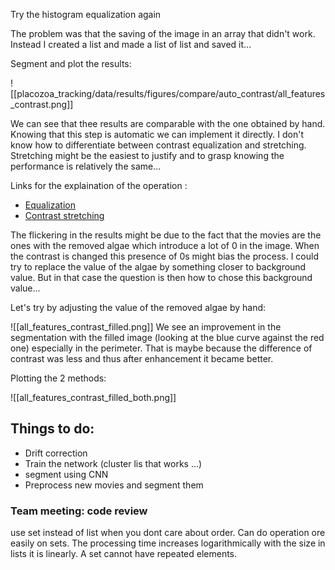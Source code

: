 Try the histogram equalization again

The problem was that the saving of the image in an array that didn't work. Instead I created a list and made a list of list and saved it... 

Segment and plot the results: 

![[placozoa_tracking/data/results/figures/compare/auto_contrast/all_features_contrast.png]]

We can see that thee results are comparable with the one obtained by hand. Knowing that this step is automatic we can implement it directly. I don't know how to differentiate between contrast equalization and stretching. Stretching might be the easiest to justify and to grasp knowing the performance is relatively the same... 

Links for the explaination of the operation :
- [ Equalization](https://en.wikipedia.org/wiki/Histogram_equalization)
- [Contrast stretching](http://what-when-how.com/embedded-image-processing-on-the-tms320c6000-dsp/contrast-stretching-image-processing/)

The flickering in the results might be due to the fact that the movies are the ones with the removed algae which introduce a lot of 0 in the image. When the contrast is changed this presence of 0s might bias the process. I could try to replace the value of the algae by something closer to background value. But in that case the question is then how to chose this background value...

Let's try by adjusting the value of the removed algae by hand:

![[all_features_contrast_filled.png]]
We see an improvement in the segmentation with the filled image (looking at the blue curve against the red one) especially in the perimeter. That is maybe because the difference of contrast was less and thus after enhancement it became better. 

Plotting the 2 methods:

![[all_features_contrast_filled_both.png]]


## Things to do:

- Drift correction
- Train the network (cluster lis that works ...)
- segment using CNN
- Preprocess new movies and segment them

### Team meeting: code review 

use set instead of list when you dont care about order. Can do operation ore easily on sets. The processing time increases logarithmically with the size in lists it is linearly.  A set cannot have repeated elements. 


